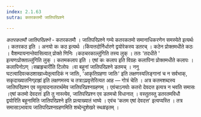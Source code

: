 ```yaml
---
index: 2.1.63
sutra: कतरकतमौ जातिपरिप्रश्ने

---
```

_कतरकतमौ जातिपरिप्रश्ने_ - कतरकतमौ । जातिपरिप्रश्ने गम्ये कतरकतमो समानाधिकरणेन समस्येते इत्यर्थः । कतरकठ इति । अनयो कः कठ इत्यर्थः ।किंयत्तदोर्निर्धारणे द्वयोरेकस्य डतरच् । कठेन प्रोक्तमधीते कठः । वैशम्पायनान्तेवासित्वात् प्रोक्ते णिनिः ।कठचरकाल्लु॑गिति तस्य लुक् । ततः 'तदधीते ' इत्यणःप्रोक्ताल्लु॑गिति लुक् । कतमकलाप इति । एषां कः कलाप इति विग्रहः कलापिना प्रोक्तमधीते कलापः ।कलापिनोऽण् ।सब्राहृचारी॑ति टिलोपः ।वा बहूनां जातिपरिप्रश्ने डतमच् । ननु घटत्वादिवत्कठशाखाध्येतृत्वादिकं न जातिः, 'आकृतिग्रहणा जातिः' इति लक्षणस्यलिङ्गानां च न सर्वभाक्, सकृदाख्यातनिग्र्राह्रा॑ इति लक्षणमस्य च तत्राऽप्रवृत्तेरित्यत आह — गोत्रं चेति । अत्र कतमशब्दस्य जातिपरिप्रश्न एव व्युत्पादनातरार्थमेव जातिपरिप्रश्नग्रहणम् । एवंचाऽनयोः कतरो देवदत्त इत्यत्र न भवति समासः ।एषां कतमो देवदत्तः॑ इति तु नास्त्येव, जातिपरिप्रश्न एव डतमचो विधानात् । वस्तुतस्तु डतरतमविधौ द्वयोरिति बहूनामिति जातिपरिप्रश्ने इति प्रत्याख्यातं भाष्ये । एवंच 'कतम एषां देवदत्त' इत्यप्यस्ति । तत्र समासाऽभावाय जातिपरिप्रश्नग्रहणमिति शब्देन्दुशेखरे स्थ#इतम् ।
